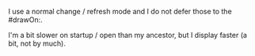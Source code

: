I use a normal change / refresh mode and I do not defer those to the #drawOn:.

I'm a bit slower on startup / open than my ancestor, but I display faster (a bit, not by much).

